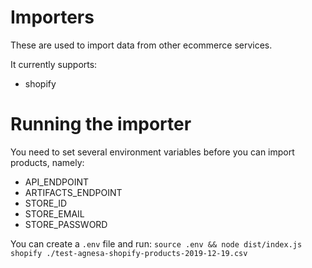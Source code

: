 # Importers

These are used to import data from other ecommerce services.

It currently supports:
- shopify


# Running the importer

You need to set several environment variables before you can import products, namely:
- API_ENDPOINT
- ARTIFACTS_ENDPOINT
- STORE_ID
- STORE_EMAIL
- STORE_PASSWORD

You can create a `.env` file and run:
`source .env && node dist/index.js shopify ./test-agnesa-shopify-products-2019-12-19.csv`